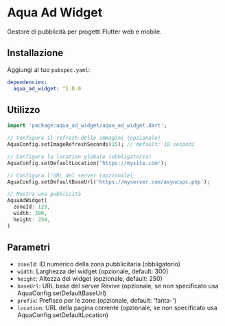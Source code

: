 # Aqua Ad Widget

Gestore di pubblicità per progetti Flutter web e mobile.

## Installazione

Aggiungi al tuo `pubspec.yaml`:

```yaml
dependencies:
  aqua_ad_widget: ^1.0.0
```

## Utilizzo

```dart
import 'package:aqua_ad_widget/aqua_ad_widget.dart';

// Configura il refresh delle immagini (opzionale)
AquaConfig.setImageRefreshSeconds(15); // default: 10 secondi

// Configura la location globale (obbligatorio)
AquaConfig.setDefaultLocation('https://mysite.com');

// Configura l'URL del server (opzionale)
AquaConfig.setDefaultBaseUrl('https://myserver.com/asyncspc.php');

// Mostra una pubblicità
AquaAdWidget(
  zoneId: 123,
  width: 300,
  height: 250,
)
```

## Parametri

- `zoneId`: ID numerico della zona pubblicitaria (obbligatorio)
- `width`: Larghezza del widget (opzionale, default: 300)
- `height`: Altezza del widget (opzionale, default: 250)
- `baseUrl`: URL base del server Revive (opzionale, se non specificato usa AquaConfig.setDefaultBaseUrl)
- `prefix`: Prefisso per le zone (opzionale, default: 'fanta-')
- `location`: URL della pagina corrente (opzionale, se non specificato usa AquaConfig.setDefaultLocation)